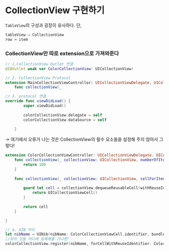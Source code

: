 # CollectionView 구현하기

`TableView`의 구성과 굉장히 유사하다. 단,

```swift
tableView ⇒ CollectionView
row → item
```

### CollectionView만 따로 extension으로 가져와준다

```swift
// 1.CollectionView Outlet 연결
@IBOutlet weak var ColorCollectionView: UICollectionView!
```

```swift
// 2. CollectionView Protocol
extension MainCollectionViewController: UICollectionViewDelegate, UICollectionViewDataSource {
    func collectionView(_
```

```swift
// 3. protocol 연결
override func viewDidLoad() {
        super.viewDidLoad()
  
        colorCollectionView.delegate = self
        colorCollectionView.dataSource = self
        
    }
```

→ 여기에서 오류가 나는 것은 CollectionView의 필수 요소들을 설정해 주지 않아서 그렇다!

```swift
extension ColorCollectionViewController: UICollectionViewDelegate, UICollectionViewDataSource {
    func collectionView(_ collectionView: UICollectionView, numberOfItemsInSection section: Int) -> Int {
        return 100
    }
    
    func collectionView(_ collectionView: UICollectionView, cellForItemAt indexPath: IndexPath) -> UICollectionViewCell {
        
        guard let cell = collectionView.dequeueReusableCell(withReuseIdentifier: ColorCollectionViewCell.identifier, for: indexPath) as? ColorCollectionViewCell else {
            return UICollectionViewCell()
        }
        
        return cell
    }

}
```

```swift
// 4. XIB 처리
let nibName = UINib(nibName: ColorCollectionViewCell.identifier, bundle: nil)
//위의 것을 어디에 등록해줄 거냐면!
colorCollectionView.register(nibName, forCellWithReuseIdentifier: ColorCollectionViewCell.identifier)
```
